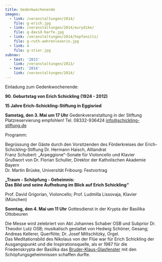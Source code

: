 ```yaml
---
title: Gedenkwochenende
images:
  - link: /veranstaltungen/2014/
    file: g-erich.jpg
  - link: /veranstaltungen/2014/eurydike/
    file: g-david-harfe.jpg
  - link: /veranstaltungen/2014/hopfenzitz/
    file: g-ruth-aehrenleserin.jpg
  - link: 4
    file: g-stier.jpg
subnav:
  - text: '2013'
    link: /veranstaltungen/2013/
  - text: '2014'
    link: /veranstaltungen/2014/
---
```


Einladung zum Gedenkwochenende:

**90. Geburtstag von Erich Schickling (1924 - 2012)**

**15 Jahre Erich-Schickling-Stiftung in Eggisried**

**Samstag, den 3. Mai um 17 Uhr** Gedenkveranstaltung in der Stiftung  
Platzreservierung empfohlen! Tel. 08332-936424 info@schickling-stiftung.de

Programm:

Begrüssung der Gäste durch den Vorsitzenden des Förderkreises der Erich-Schickling-Stiftung Dr. Hermann Haisch, Altlandrat  
Franz Schubert: „Arpeggione“-Sonate für Violoncello und Klavier  
Grußwort von Dr. Florian Schuller, Direktor der Katholischen Akademie Bayern  
Dr. Martin Brüske, Universität Fribourg: Festvortrag  

**„Traum - Schöpfung - Geheimnis:  
Das Bild und seine Aufhebung im Blick auf Erich Schickling“**  

Prof. David Grigorian, Violoncello; Prof. Ludmilla Lissovaja, Klavier (München)

**Sonntag, den 4. Mai um 11 Uhr** Gottesdienst in der Krypta der Basilika Ottobeuren

Die Messe wird zelebriert von Abt Johannes Schaber OSB und Subprior Dr. Theodor Lutz OSB; musikalisch gestaltet von Hedwig Schöner, Gesang; Andreas Kellerer, Querflöte; Dr. Josef Miltschitzky, Orgel.  
Das Meditationsbild des Nikolaus von der Flüe war für Erich Schickling der Ausgangspunkt und die Inspirationsquelle, als er 1987 für die Friedenskrypta der Basilika das [Bruder-Klaus-Glasfenster](/Veranstaltungen/2014/krypta-ott/) mit den Schöpfungsgeheimnissen schaffen durfte. 

